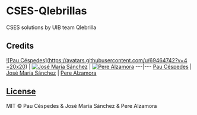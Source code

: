 # CSES-Qlebrillas
CSES solutions by UIB team Qlebrilla

## Credits

[![Pau Céspedes](https://avatars.githubusercontent.com/u/69464742?v=4 =20x20)](https://github.com/paucespedes)  | [![José María Sánchez](https://avatars.githubusercontent.com/u/62487921?v=4|width=64)](https://github.com/jmsllompart) | [![Pere Alzamora](https://avatars.githubusercontent.com/u/79747358?v=4|width=64)](https://github.com/PereAL7)
---|---
[Pau Céspedes](https://github.com/paucespedes) | [José María Sánchez](https://github.com/jmsllompart) | [Pere Alzamora](https://github.com/PereAL7)

## [License](https://github.com/paucespedes/CSES-Qlebrillas/blob/main/LICENSE)

MIT © Pau Céspedes & José María Sánchez & Pere Alzamora
